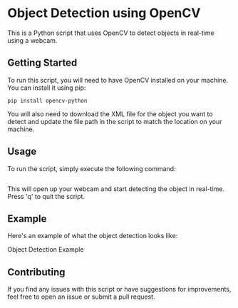 # Object Detection using OpenCV

This is a Python script that uses OpenCV to detect objects in real-time using a webcam. 

## Getting Started

To run this script, you will need to have OpenCV installed on your machine. You can install it using pip:

```
pip install opencv-python
```

You will also need to download the XML file for the object you want to detect and update the file path in the script to match the location on your machine.

## Usage

To run the script, simply execute the following command:


```python object_detection.py
```
This will open up your webcam and start detecting the object in real-time. Press 'q' to quit the script.

## Example

Here's an example of what the object detection looks like:

Object Detection Example

## Contributing

If you find any issues with this script or have suggestions for improvements, feel free to open an issue or submit a pull request.


